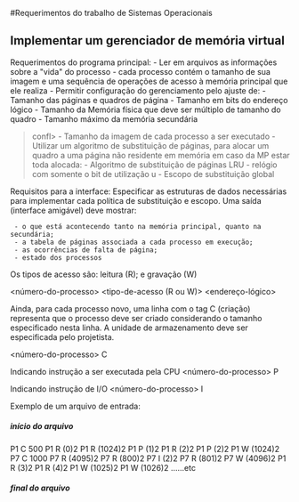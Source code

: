 #Requerimentos do trabalho de Sistemas Operacionais

## Implementar um gerenciador de memória virtual

Requerimentos do programa principal:
	- Ler em arquivos as informações sobre a "vida" do processo
		- cada processo contém o tamanho de sua imagem e uma sequência de operações de acesso à memória principal que ele realiza
	- Permitir configuração do gerenciamento pelo ajuste de:
		- Tamanho das páginas e quadros de página
		- Tamanho em bits do endereço lógico
		- Tamanho da Memória física que deve ser múltiplo de tamanho do quadro
		- Tamanho máximo da memória secundária
>confl> - Tamanho da imagem de cada processo a ser executado
	-  Utilizar um algoritmo de substituição de páginas, para alocar um quadro a uma página não residente em memória em caso da MP estar toda alocada:
		- Algoritmo de substituição de páginas LRU 
		- relógio com somente o bit de utilização u
	    - Escopo de substituição global

Requisitos para a interface:
	 Especificar as estruturas de dados necessárias para implementar cada política de substituição e escopo. 
	 Uma saída (interface amigável) deve mostrar:

	 - o que está acontecendo tanto na memória principal, quanto na secundária;
	 - a tabela de páginas associada a cada processo em execução;
	 - as ocorrências de falta de página;
	 - estado dos processos


Os tipos de acesso são: leitura (R); e gravação (W)

<número-do-processo> <tipo-de-acesso (R ou W)> <endereço-lógico>

Ainda, para cada processo novo, uma linha com o tag C (criação) representa que o processo deve ser criado considerando o tamanho especificado nesta linha. A unidade de armazenamento deve ser especificada pelo projetista.

<número-do-processo>  C  <tamanho-em-alguma-unidade>

Indicando instrução a ser executada pela CPU
<número-do-processo>  P  <operando>

Indicando instrução de I/O
<número-do-processo>  I  <dispositivo>


Exemplo de um arquivo de entrada:

##### início do arquivo ######
P1 C 500
P1 R (0)2
P1 R (1024)2
P1 P  (1)2
P1 R (2)2
P1 P (2)2
P1 W  (1024)2
P7 C 1000
P7 R (4095)2
P7 R  (800)2
P7 I  (2)2
P7 R (801)2
P7 W  (4096)2
P1 R (3)2
P1 R  (4)2
P1 W (1025)2
P1 W  (1026)2
……etc
##### final do arquivo ######

